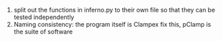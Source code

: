 1) split out the functions in inferno.py to their own file so that they can be tested independently
2) Naming consistency: the program itself is Clampex fix this, pClamp is the suite of software
